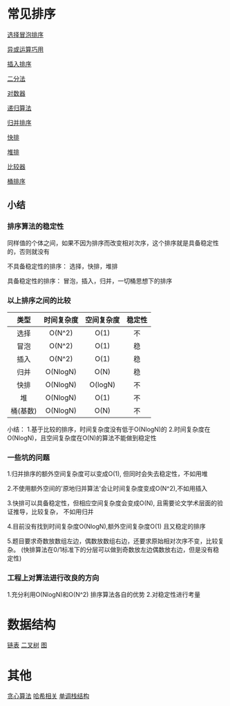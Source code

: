 # 常见排序

[选择冒泡排序](https://github.com/YooHannah/algorithm/blob/master/justCode/choosebubble.js)

[异或运算巧用](https://github.com/YooHannah/algorithm/blob/master/justCode/bitOperate.js)

[插入排序](https://github.com/YooHannah/algorithm/blob/master/justCode/insertSort.js)

[二分法](https://github.com/YooHannah/algorithm/blob/master/justCode/dichotomy.js)

[对数器](https://github.com/YooHannah/algorithm/blob/master/justCode//logMonitor.js)

[递归算法](https://github.com/YooHannah/algorithm/blob/master/justCode/recursion.js)

[归并排序](https://github.com/YooHannah/algorithm/blob/master/justCode/merge.js)

[快排](https://github.com/YooHannah/algorithm/blob/master/justCode/quickSort.js)

[堆排](https://github.com/YooHannah/algorithm/blob/master/justCode/heap.js)

[比较器](https://github.com/YooHannah/algorithm/blob/master/justCode/compareMontor.js)

[桶排序](https://github.com/YooHannah/algorithm/blob/master/justCode/radixSort.js)

## 小结
### 排序算法的稳定性

同样值的个体之间，如果不因为排序而改变相对次序，这个排序就是具备稳定性的，否则就没有

不具备稳定性的排序：
选择，快排，堆排

具备稳定性的排序：
冒泡，插入，归并，一切桶思想下的排序

### 以上排序之间的比较

类型 | 时间复杂度 | 空间复杂度 | 稳定性
 :-: | :-: | :-: | :-:
选择 | O(N^2) | O(1) | 不
冒泡 | O(N^2) | O(1) | 稳
插入 | O(N^2) | O(1) | 稳
归并 | O(NlogN) | O(N) | 稳
快排 | O(NlogN) | O(logN) | 不
堆 | O(NlogN) | O(1) | 不
桶(基数) | O(NlogN) | O(N) | 不

小结：
1.基于比较的排序，时间复杂度没有低于O(NlogN)的
2.时间复杂度在O(NlogN)，且空间复杂度在O(N)的算法不能做到稳定性

### 一些坑的问题

1.归并排序的额外空间复杂度可以变成O(1), 但同时会失去稳定性，不如用堆

2.不使用额外空间的'原地归并算法'会让时间复杂度变成O(N^2),不如用插入

3.快排可以具备稳定性，但相应空间复杂度会变成O(N), 且需要论文学术层面的验证推导，比较复杂， 不如用归并

4.目前没有找到时间复杂度O(NlogN),额外空间复杂度O(1) 且又稳定的排序

5.题目要求奇数放数组左边，偶数放数组右边，还要求原始相对次序不变，比较复杂。
(快排算法在0/1标准下的分层可以做到奇数放左边偶数放右边，但是没有稳定性)

### 工程上对算法进行改良的方向
1.充分利用O(NlogN)和O(N^2) 排序算法各自的优势
2.对稳定性进行考量

# 数据结构

[链表](https://github.com/YooHannah/algorithm/blob/master/justCode/box.js)
[二叉树](https://github.com/YooHannah/algorithm/blob/master/justCode/binaryTree.js)
[图](https://github.com/YooHannah/algorithm/blob/master/justCode/graph.js)

# 其他
[贪心算法](https://github.com/YooHannah/algorithm/blob/master/justCode/greedy.js)
[哈希相关](https://github.com/YooHannah/algorithm/blob/master/justCode/hash.js)
[单调栈结构](https://github.com/YooHannah/algorithm/blob/master/justCode/monotonicStack.js)


